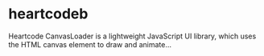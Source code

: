 # heartcodeb
Heartcode CanvasLoader is a lightweight JavaScript UI library, which uses the HTML canvas element to draw and animate…
